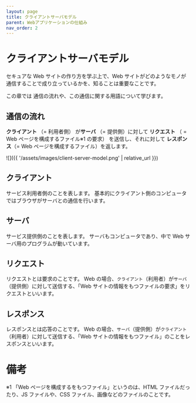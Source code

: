 ```yaml
---
layout: page
title: クライアントサーバモデル
parent: Webアプリケーションの仕組み
nav_order: 2
---
```


# クライアントサーバモデル

セキュアな Web サイトの作り方を学ぶ上で、Web サイトがどのようなモノが通信することで成り立っているかを、知ることは重要なことです。

この章では 通信の流れや、この通信に関する用語について学びます。

## 通信の流れ

**クライアント** （= 利用者側） が**サーバ** （= 提供側）に対して **リクエスト** （ = Web ページを構成するファイル※1 の要求） を送信し、それに対して **レスポンス**（= Web ページを構成するファイル）を返します。

![]({{ '/assets/images/client-server-model.png' | relative_url }})

## クライアント

サービス利用者側のことを表します。
基本的にクライアント側のコンピュータではブラウザがサーバとの通信を行います。

## サーバ

サービス提供側のことを表します。
サーバもコンピュータであり、中で Web サーバ用のプログラムが動いています。

## リクエスト

リクエストとは要求のことです。
Web の場合、`クライアント`（利用者）が`サーバ`（提供側）に対して送信する、「Web サイトの情報をもつファイルの要求」をリクエストといいます。

## レスポンス

レスポンスとは応答のことです。
Web の場合、`サーバ`（提供側）が`クライアント`（利用者）に対して送信する、「Web サイトの情報をもつファイル」のことをレスポンスといいます。

# 備考

※1 「Web ページを構成するをもつファイル」というのは、HTML ファイルだったり、JS ファイルや、CSS ファイル、画像などのファイルのことです。
